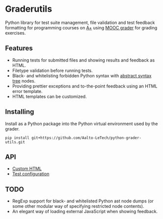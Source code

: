 
Graderutils
===========

Python library for test suite management, file validation and test feedback formatting for programming courses on [A+](https://github.com/Aalto-LeTech/a-plus) using [MOOC grader](https://github.com/Aalto-LeTech/mooc-grader) for grading exercises.

Features
--------
* Running tests for submitted files and showing results and feedback as HTML.
* Filetype validation before running tests.
* Black- and whitelisting forbidden Python syntax with [abstract syntax tree](https://docs.python.org/3/library/ast.html) nodes.
* Providing prettier exceptions and to-the-point feedback using an HTML error template.
* HTML templates can be customized.


Installing
----------

Install as a Python package into the Python virtual environment used by the grader.
```
pip install git+https://github.com/Aalto-LeTech/python-grader-utils.git
```

API
---

* [Custom HTML](graderutils/static/README.md)
* [Test configuration](graderutils/README.md#test-configuration)


TODO
----

* RegExp support for black- and whitelisted Python ast node dumps (or some other modular way of specifying restricted node contents).
* An elegant way of loading external JavaScript when showing feedback.

